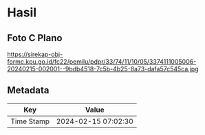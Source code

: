 # Hasil

## Foto C Plano

https://sirekap-obj-formc.kpu.go.id/fc22/pemilu/pdpr/33/74/11/10/05/3374111005006-20240215-002001--9bdb4518-7c5b-4b25-8a73-dafa57c545ca.jpg


## Metadata

| Key        | Value               |
| ---------- | ------------------- |
| Time Stamp | 2024-02-15 07:02:30 |



